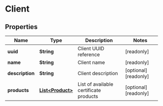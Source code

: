 

# Client


## Properties

| Name | Type | Description | Notes |
|------------ | ------------- | ------------- | -------------|
|**uuid** | **String** | Client UUID reference |  [readonly] |
|**name** | **String** | Client name |  [readonly] |
|**description** | **String** | Client description |  [optional] [readonly] |
|**products** | [**List&lt;Product&gt;**](Product.md) | List of available certificate products |  [optional] [readonly] |



